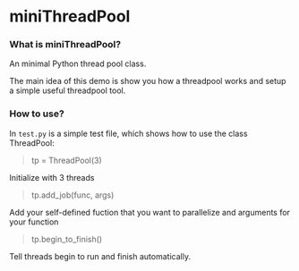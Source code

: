 # miniThreadPool

### What is miniThreadPool?

An minimal Python thread pool class. 

The main idea of this demo is show you how a threadpool works and setup a simple useful threadpool tool. 

### How to use?

In `test.py` is a simple test file, which shows how to use the class ThreadPool:

> tp = ThreadPool(3)   

Initialize with 3 threads

> tp.add_job(func, args)    

Add your self-defined fuction that you want to parallelize and arguments for your function

>tp.begin_to_finish()     

Tell threads begin to run and finish automatically.


